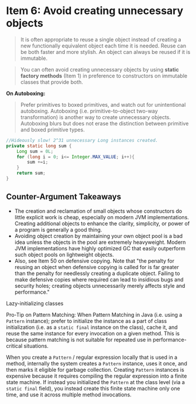 # Item 6: Avoid creating unnecessary objects

>It is often appropriate to reuse a single object instead of creating a new functionally equivalent object each time it is needed. Reuse can be both faster and more stylish. An object can always be reused if it is immutable.

>You can often avoid creating unnecessary objects by using **static factory methods** (Item 1) in preference to constructors on immutable classes that provide both.

**On Autoboxing:**
>Prefer primitives to boxed primitives, and watch out for unintentional autoboxing.
Autoboxing (i.e. primitive-to-object two-way transformation) is another way to create unnecessary objects. Autoboxing blurs but does not erase the distinction between primitive and boxed primitive types.

```java
//Hideously slow! 2^31 unnecessary Long instances created.
private static long sum {
    Long sum = 0L;
    for (long i = 0; i<= Integer.MAX_VALUE; i++){
        sum +=i;
    }
    return sum;
}
```

## Counter-Argument Takeaways

- The creation and reclamation of small objects whose constructors do little explicit work is cheap, especially on modern JVM implementations. Creating additional objects to enhance the clarity, simplicity, or power of a program is generally a good thing.
- Avoiding object creation by maintaining your own object pool is a bad idea unless the objects in the pool are extremely heavyweight. Modern JVM implementations have highly optimized GC that easily outperform such object pools on lightweight objects.
- Also, see Item 50 on defensive copying. Note that "the penalty for reusing an object when defensive copying is called for is far greater than the penalty for needlessly creating a duplicate object. Failing to make defensive copies where required can lead to insidious bugs and security holes; creating objects unnecessarily merely affects style and performance."

Lazy-initializing classes

Pro-Tip on Pattern Matching: When Pattern Matching in Java (i.e. using a `Pattern` instance); prefer to initialize the instance as a part of class initialization (i.e. as a `static final` instance on the class), cache it, and reuse the same instance for every invocation on a given method. This is because pattern matching is not suitable for repeated use in performance-critical situations.

When you create a `Pattern` / regular expression locally that is used in a method, internally the system creates a  `Pattern`  instance, uses it once, and then marks it eligible for garbage collection. Creating `Pattern` instances is expensive because it requires compiling the regular expression into a finite state machine. If instead you initialized the `Pattern` at the class level (via a `static final` field), you instead create this finite state machine only one time, and use it across multiple method invocations.
